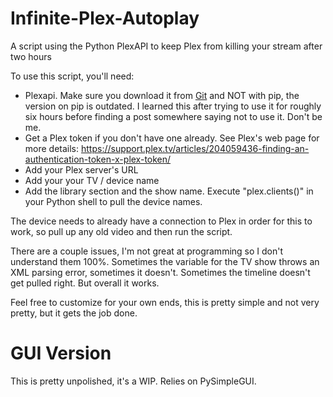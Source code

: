 # Infinite-Plex-Autoplay
A script using the Python PlexAPI to keep Plex from killing your stream after two hours

To use this script, you'll need:

* Plexapi.  Make sure you download it from [Git](https://github.com/pkkid/python-plexapi) and NOT with pip, the version on pip is outdated.  I learned this after trying to use it for roughly six hours before finding a post somewhere saying not to use it.  Don't be me.
* Get a Plex token if you don't have one already.  See Plex's web page for more details:  https://support.plex.tv/articles/204059436-finding-an-authentication-token-x-plex-token/
* Add your Plex server's URL
* Add your your TV / device name
* Add the library section and the show name.   Execute "plex.clients()" in your Python shell to pull the device names.  

The device needs to already have a connection to Plex in order for this to work, so pull up any old video and then run the script.  

There are a couple issues, I'm not great at programming so I don't understand them 100%.  Sometimes the variable for the TV show throws an XML parsing error, sometimes it doesn't.  Sometimes the timeline doesn't get pulled right.  But overall it works.

Feel free to customize for your own ends, this is pretty simple and not very pretty, but it gets the job done.

# GUI Version
This is pretty unpolished, it's a WIP.  Relies on PySimpleGUI.
